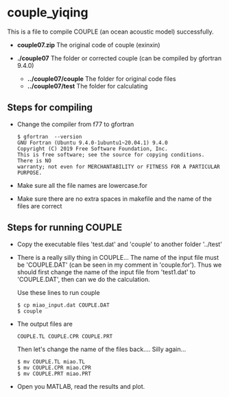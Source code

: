 # couple_yiqing

This is a file to compile COUPLE (an ocean acoustic model) successfully.

- **couple07.zip** The original code of couple (exinxin)
- **./couple07** The folder or corrected couple (can be compiled by gfortran 9.4.0)
    
    - **../couple07/couple**  The folder for original code files
    - **../couple07/test** The folder for calculating


## Steps for compiling

- Change the compiler from f77 to gfortran

    ```
    $ gfortran  --version
    GNU Fortran (Ubuntu 9.4.0-1ubuntu1~20.04.1) 9.4.0
    Copyright (C) 2019 Free Software Foundation, Inc.
    This is free software; see the source for copying conditions.  There is NO
    warranty; not even for MERCHANTABILITY or FITNESS FOR A PARTICULAR PURPOSE.
    ```

- Make sure all the file names are lowercase.for

- Make sure there are no extra spaces in makefile and the name of the files are correct


## Steps for running COUPLE

- Copy the executable files 'test.dat' and  'couple' to another folder '../test'

- There is a really silly thing in COUPLE... The name of the input file must be 'COUPLE.DAT' (can be seen in my comment in 'couple.for'). Thus we should first change the name of the input file from 'test1.dat' to 'COUPLE.DAT', then can we do the calculation. 

    Use these lines to run couple

    ```
    $ cp miao_input.dat COUPLE.DAT
    $ couple
    ```

- The output files are

    ```
    COUPLE.TL COUPLE.CPR COUPLE.PRT
    ```

    Then let's change the name of the files back.... Silly again...
    
    ```
    $ mv COUPLE.TL miao.TL
    $ mv COUPLE.CPR miao.CPR
    $ mv COUPLE.PRT miao.PRT
    ```

- Open you MATLAB, read the results and plot.